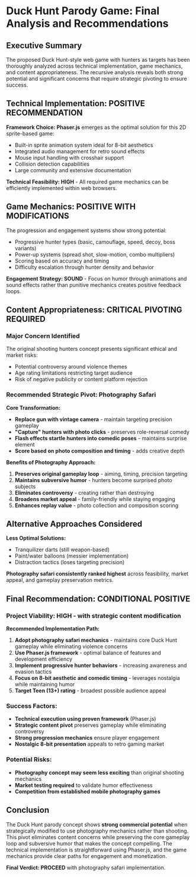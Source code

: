 # Duck Hunt Parody Game: Final Analysis and Recommendations

## Executive Summary

The proposed Duck Hunt-style web game with hunters as targets has been thoroughly analyzed across technical implementation, game mechanics, and content appropriateness. The recursive analysis reveals both strong potential and significant concerns that require strategic pivoting to ensure success.

## Technical Implementation: **POSITIVE RECOMMENDATION**

**Framework Choice: Phaser.js** emerges as the optimal solution for this 2D sprite-based game:
- Built-in sprite animation system ideal for 8-bit aesthetics
- Integrated audio management for retro sound effects
- Mouse input handling with crosshair support
- Collision detection capabilities
- Large community and extensive documentation

**Technical Feasibility: HIGH** - All required game mechanics can be efficiently implemented within web browsers.

## Game Mechanics: **POSITIVE WITH MODIFICATIONS**

The progression and engagement systems show strong potential:
- Progressive hunter types (basic, camouflage, speed, decoy, boss variants)
- Power-up systems (spread shot, slow-motion, combo multipliers)
- Scoring based on accuracy and timing
- Difficulty escalation through hunter density and behavior

**Engagement Strategy: SOUND** - Focus on humor through animations and sound effects rather than punitive mechanics creates positive feedback loops.

## Content Appropriateness: **CRITICAL PIVOTING REQUIRED**

### **Major Concern Identified**

The original shooting hunters concept presents significant ethical and market risks:
- Potential controversy around violence themes
- Age rating limitations restricting target audience
- Risk of negative publicity or content platform rejection

### **Recommended Strategic Pivot: Photography Safari**

**Core Transformation:**
- **Replace gun with vintage camera** - maintain targeting precision gameplay
- **"Capture" hunters with photo clicks** - preserves role-reversal comedy
- **Flash effects startle hunters into comedic poses** - maintains surprise element
- **Score based on photo composition and timing** - adds creative depth

**Benefits of Photography Approach:**
1. **Preserves original gameplay loop** - aiming, timing, precision targeting
2. **Maintains subversive humor** - hunters become surprised photo subjects
3. **Eliminates controversy** - creating rather than destroying
4. **Broadens market appeal** - family-friendly while staying engaging
5. **Enhances replay value** - photo collection and composition scoring

## Alternative Approaches Considered

**Less Optimal Solutions:**
- Tranquilizer darts (still weapon-based)
- Paint/water balloons (messier implementation)
- Distraction tactics (loses targeting precision)

**Photography safari consistently ranked highest** across feasibility, market appeal, and gameplay preservation metrics.

## Final Recommendation: **CONDITIONAL POSITIVE**

### **Project Viability: HIGH** - with strategic content modification

**Recommended Implementation Path:**
1. **Adopt photography safari mechanics** - maintains core Duck Hunt gameplay while eliminating violence concerns
2. **Use Phaser.js framework** - optimal balance of features and development efficiency  
3. **Implement progressive hunter behaviors** - increasing awareness and evasion tactics
4. **Focus on 8-bit aesthetic and comedic timing** - leverages nostalgia while maintaining humor
5. **Target Teen (13+) rating** - broadest possible audience appeal

### **Success Factors:**
- **Technical execution using proven framework** (Phaser.js)
- **Strategic content pivot** preserves gameplay while eliminating controversy
- **Strong progression mechanics** ensure player engagement
- **Nostalgic 8-bit presentation** appeals to retro gaming market

### **Potential Risks:**
- **Photography concept may seem less exciting** than original shooting mechanics
- **Market testing required** to validate humor effectiveness
- **Competition from established mobile photography games**

## Conclusion

The Duck Hunt parody concept shows **strong commercial potential** when strategically modified to use photography mechanics rather than shooting. This pivot eliminates content concerns while preserving the core gameplay loop and subversive humor that makes the concept compelling. The technical implementation is straightforward using Phaser.js, and the game mechanics provide clear paths for engagement and monetization.

**Final Verdict: PROCEED** with photography safari implementation.